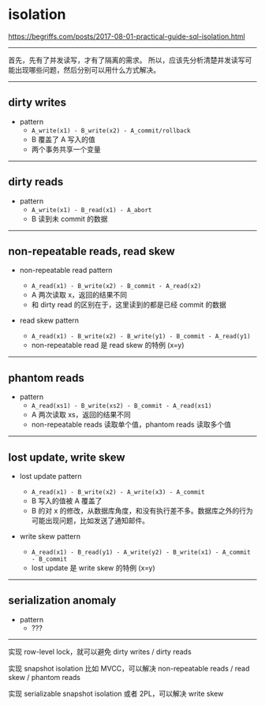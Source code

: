# isolation

https://begriffs.com/posts/2017-08-01-practical-guide-sql-isolation.html

---

首先，先有了并发读写，才有了隔离的需求。
所以，应该先分析清楚并发读写可能出现哪些问题，然后分别可以用什么方式解决。

---

## dirty writes

- pattern
    - `A_write(x1) - B_write(x2) - A_commit/rollback`
    - B 覆盖了 A 写入的值
    - 两个事务共享一个变量

---

## dirty reads

- pattern
    - `A_write(x1) - B_read(x1) - A_abort`
    - B 读到未 commit 的数据

---

## non-repeatable reads, read skew

- non-repeatable read pattern
    - `A_read(x1) - B_write(x2) - B_commit - A_read(x2)`
    - A 两次读取 x，返回的结果不同
    - 和 dirty read 的区别在于，这里读到的都是已经 commit 的数据

- read skew pattern
    - `A_read(x1) - B_write(x2) - B_write(y1) - B_commit - A_read(y1)`
    - non-repeatable read 是 read skew 的特例 (x=y)

---

## phantom reads

- pattern
    - `A_read(xs1) - B_write(xs2) - B_commit - A_read(xs1)`
    - A 两次读取 xs，返回的结果不同
    - non-repeatable reads 读取单个值，phantom reads 读取多个值

---

## lost update, write skew

- lost update pattern
    - `A_read(x1) - B_write(x2) - A_write(x3) - A_commit`
    - B 写入的值被 A 覆盖了
    - B 的对 x 的修改，从数据库角度，和没有执行差不多。数据库之外的行为可能出现问题，比如发送了通知邮件。

- write skew pattern
    - `A_read(x1) - B_read(y1) - A_write(y2) - B_write(x1) - A_commit - B_commit`
    - lost update 是 write skew 的特例 (x=y)

---

## serialization anomaly

- pattern
    - ???

---

实现 row-level lock，就可以避免 dirty writes / dirty reads

实现 snapshot isolation 比如 MVCC，可以解决 non-repeatable reads / read skew / phantom reads

实现 serializable snapshot isolation 或者 2PL，可以解决 write skew
